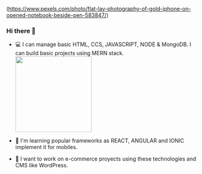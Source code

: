 (https://www.pexels.com/photo/flat-lay-photography-of-gold-iphone-on-opened-notebook-beside-pen-583847/)

### Hi there 👋


- 💻 I can manage basic HTML, CCS, JAVASCRIPT, NODE & MongoDB. I can build basic projects using MERN stack.  <img src="https://energyframeworks.com/wp-content/uploads/2013/12/html5-css-javascript-logos.png" hight=200 width=200/>


- 📱 I'm learning popular frameworks as REACT, ANGULAR and IONIC implement it for mobiles.
- 🛒 I want to work on e-commerce proyects using these technologies and CMS like WordPress. 


    
      

